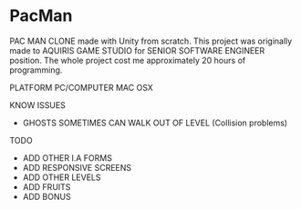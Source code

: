 # PacMan
PAC MAN CLONE made with Unity from scratch. This project was originally made to AQUIRIS GAME STUDIO for SENIOR SOFTWARE ENGINEER position. The whole project cost me approximately 20 hours of programming. 

PLATFORM
PC/COMPUTER
MAC OSX

KNOW ISSUES
- GHOSTS SOMETIMES CAN WALK OUT OF LEVEL (Collision problems)

TODO
- ADD OTHER I.A FORMS
- ADD RESPONSIVE SCREENS
- ADD OTHER LEVELS
- ADD FRUITS 
- ADD BONUS
